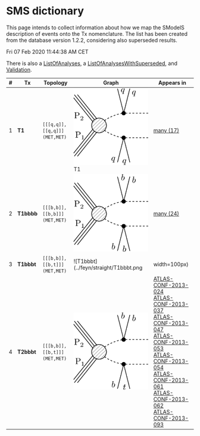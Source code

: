 

# SMS dictionary
This page intends to collect information about how we map the SModelS description of
events onto the Tx nomenclature. The list has been created from the database version 1.2.2, considering also superseded results.

Fri 07 Feb 2020 11:44:38 AM CET 

There is also a [ListOfAnalyses](https://smodels.github.io/docs/ListOfAnalyses), a [ListOfAnalysesWithSuperseded](https://smodels.github.io/docs/ListOfAnalysesWithSuperseded), and [Validation](Validation).

| **#** | **Tx** | **Topology** | **Graph** | **Appears in** |
| ----- | ------ | ------------ | --------- | -------------- |
| 1 | <a name="T1"></a>**T1**<br> | `[[[q,q]],[[q,q]]]`<BR>`(MET,MET)` | <img src="../feyn/straight/T1.png" height="50%">T1</img> | [many (17)](ListOfAnalyses)|
| 2 | <a name="T1bbbb"></a>**T1bbbb**<br> | `[[[b,b]],[[b,b]]]`<BR>`(MET,MET)` | ![T1bbbb](../feyn/straight/T1bbbb.png) | [many (24)](ListOfAnalyses)|
| 3 | <a name="T1bbbt"></a>**T1bbbt**<br> | `[[[b,b]],[[b,t]]]`<BR>`(MET,MET)` | ![T1bbbt](../feyn/straight/T1bbbt.png | width=100px) | [ATLAS-CONF-2013-024](ListOfAnalyses#ATLAS-CONF-2013-024)<BR>[ATLAS-CONF-2013-037](ListOfAnalyses#ATLAS-CONF-2013-037)<BR>[ATLAS-CONF-2013-047](ListOfAnalyses#ATLAS-CONF-2013-047)<BR>[ATLAS-CONF-2013-053](ListOfAnalyses#ATLAS-CONF-2013-053)<BR>[ATLAS-CONF-2013-054](ListOfAnalyses#ATLAS-CONF-2013-054)<BR>[ATLAS-CONF-2013-061](ListOfAnalyses#ATLAS-CONF-2013-061)<BR>[ATLAS-CONF-2013-062](ListOfAnalyses#ATLAS-CONF-2013-062)<BR>[ATLAS-CONF-2013-093](ListOfAnalyses#ATLAS-CONF-2013-093)|
| 4 | <a name="T1bbbt"></a>**T2bbbt**<br> | `[[[b,b]],[[b,t]]]`<BR>`(MET,MET)` | ![T1bbbt](../feyn/straight/T1bbbt.png) <!-- .element height="50%" width="50%" --> | [ATLAS-CONF-2013-024](ListOfAnalyses#ATLAS-CONF-2013-024)<BR>[ATLAS-CONF-2013-037](ListOfAnalyses#ATLAS-CONF-2013-037)<BR>[ATLAS-CONF-2013-047](ListOfAnalyses#ATLAS-CONF-2013-047)<BR>[ATLAS-CONF-2013-053](ListOfAnalyses#ATLAS-CONF-2013-053)<BR>[ATLAS-CONF-2013-054](ListOfAnalyses#ATLAS-CONF-2013-054)<BR>[ATLAS-CONF-2013-061](ListOfAnalyses#ATLAS-CONF-2013-061)<BR>[ATLAS-CONF-2013-062](ListOfAnalyses#ATLAS-CONF-2013-062)<BR>[ATLAS-CONF-2013-093](ListOfAnalyses#ATLAS-CONF-2013-093)|
